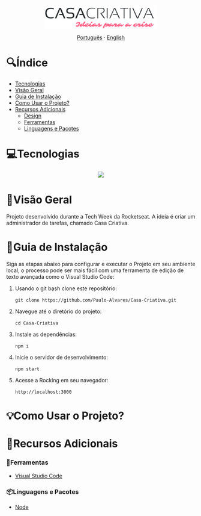 <p align="center">
  <img width="300px" src="./public/logo.png" align="center" alt="Casa Criativa Logo" />
</p>

<p align="center">
  <a href="#">Português</a> · <a href="/docs/README_EN.md">English</a>
</p>

# 🔍Índice <!-- omit in toc -->
- [Tecnologias](#tecnologias)
- [Visão Geral](#visão-geral)
- [Guia de Instalação](#guia-de-instalação)
- [Como Usar o Projeto?](#como-usar-o-projeto)
- [Recursos Adicionais](#recursos-adicionais)
  - [Design](#design)
  - [Ferramentas](#ferramentas)
  - [Linguagens e Pacotes](#linguagens-e-pacotes)

# 💻Tecnologias
  <div align="center">
    <img src="https://iconsverse.vercel.app/icons?i=html,css,js,nodejs,sqlite">
  </div>

# 📝Visão Geral
  Projeto desenvolvido durante a Tech Week da Rocketseat. A ideia é criar um administrador de tarefas, chamado Casa Criativa.

# 📖Guia de Instalação
  Siga as etapas abaixo para configurar e executar o Projeto em seu ambiente local, o processo pode ser mais fácil com uma ferramenta de edição de texto avançada como o Visual Studio Code:

1. Usando o git bash clone este repositório:
   ```
   git clone https://github.com/Paulo-Alvares/Casa-Criativa.git
   ```
   
2. Navegue até o diretório do projeto:
   ```
   cd Casa-Criativa
   ```

3. Instale as dependências:
   ``` 
   npm i
   ```

4. Inicie o servidor de desenvolvimento:
   ``` 
   npm start
   ```

5. Acesse a Rocking em seu navegador:
   ```
   http://localhost:3000
   ```
   
# 💡Como Usar o Projeto?

# 🔗Recursos Adicionais
### 🔧Ferramentas
  - <a href="https://code.visualstudio.com/download">Visual Studio Code</a>

### 📦Linguagens e Pacotes
  - <a href="https://nodejs.org/en/download/package-manager">Node</a>
